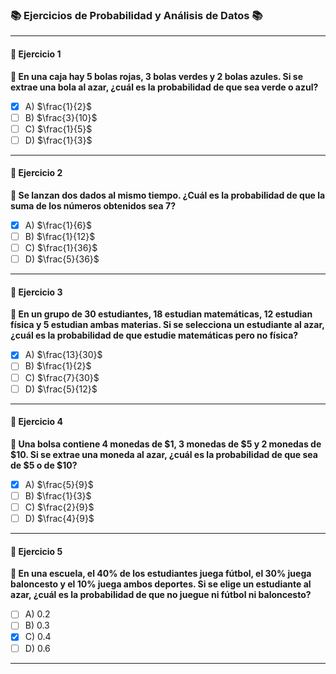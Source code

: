 ### 📚 Ejercicios de Probabilidad y Análisis de Datos 📚

---

#### **🔢 Ejercicio 1**  
**📝 En una caja hay 5 bolas rojas, 3 bolas verdes y 2 bolas azules. Si se extrae una bola al azar, ¿cuál es la probabilidad de que sea verde o azul?**  

- [x] A) $\frac{1}{2}$   
- [ ] B) $\frac{3}{10}$  
- [ ] C) $\frac{1}{5}$ 
- [ ] D) $\frac{1}{3}$  

---

#### **🔢 Ejercicio 2**  
**📝 Se lanzan dos dados al mismo tiempo. ¿Cuál es la probabilidad de que la suma de los números obtenidos sea 7?**  

- [x] A) $\frac{1}{6}$   
- [ ] B) $\frac{1}{12}$  
- [ ] C) $\frac{1}{36}$ 
- [ ] D) $\frac{5}{36}$  

---

#### **🔢 Ejercicio 3**  
**📝 En un grupo de 30 estudiantes, 18 estudian matemáticas, 12 estudian física y 5 estudian ambas materias. Si se selecciona un estudiante al azar, ¿cuál es la probabilidad de que estudie matemáticas pero no física?**  

- [x] A) $\frac{13}{30}$   
- [ ] B) $\frac{1}{2}$  
- [ ] C) $\frac{7}{30}$ 
- [ ] D) $\frac{5}{12}$  

---

#### **🔢 Ejercicio 4**  
**📝 Una bolsa contiene 4 monedas de $1, 3 monedas de $5 y 2 monedas de $10. Si se extrae una moneda al azar, ¿cuál es la probabilidad de que sea de $5 o de $10?**  

- [x] A) $\frac{5}{9}$   
- [ ] B) $\frac{1}{3}$  
- [ ] C) $\frac{2}{9}$ 
- [ ] D) $\frac{4}{9}$  

---

#### **🔢 Ejercicio 5**  
**📝 En una escuela, el 40% de los estudiantes juega fútbol, el 30% juega baloncesto y el 10% juega ambos deportes. Si se elige un estudiante al azar, ¿cuál es la probabilidad de que no juegue ni fútbol ni baloncesto?**  

- [ ] A) 0.2   
- [ ] B) 0.3 
- [x] C) 0.4 
- [ ] D) 0.6 

---
